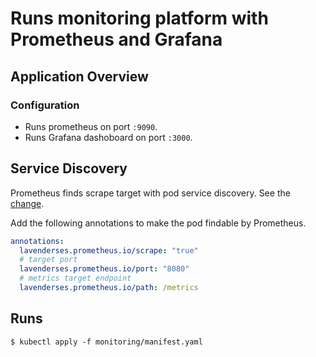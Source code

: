 # Runs monitoring platform with Prometheus and Grafana

## Application Overview

### Configuration

- Runs prometheus on port `:9090`.
- Runs Grafana dashoboard on port `:3000`.

## Service Discovery

Prometheus finds scrape target with pod service discovery.
See the [change](https://github.com/lavenderses/playground/compare/a940044364375ad73a1ba354bca2639e5f70eeee..0b4d55ab1de00e5774d01a1f7f6e4221d5afc4f5).

Add the following annotations to make the pod findable by Prometheus.

```yaml
annotations:
  lavenderses.prometheus.io/scrape: "true"
  # target port
  lavenderses.prometheus.io/port: "8080"
  # metrics target endpoint
  lavenderses.prometheus.io/path: /metrics
```

## Runs

```shell
$ kubectl apply -f monitoring/manifest.yaml
```

